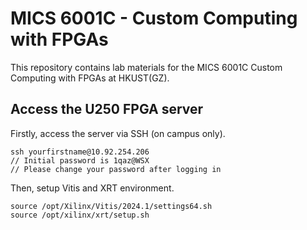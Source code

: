 # MICS 6001C - Custom Computing with FPGAs

This repository contains lab materials for the MICS 6001C Custom Computing with FPGAs at HKUST(GZ).


## Access the U250 FPGA server

Firstly, access the server via SSH (on campus only).

```
ssh yourfirstname@10.92.254.206 
// Initial password is 1qaz@WSX 
// Please change your password after logging in
```

Then, setup Vitis and XRT environment.
```
source /opt/Xilinx/Vitis/2024.1/settings64.sh
source /opt/xilinx/xrt/setup.sh
```
